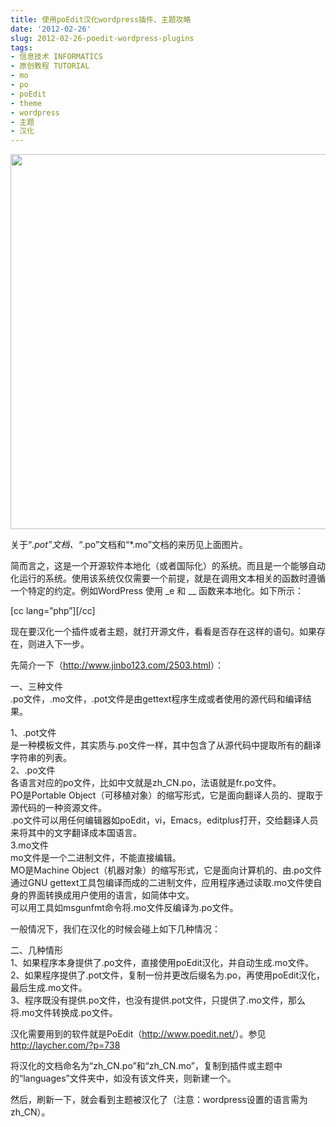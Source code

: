 ```yaml
---
title: 使用poEdit汉化wordpress插件、主题攻略
date: '2012-02-26'
slug: 2012-02-26-poedit-wordpress-plugins
tags:
- 信息技术 INFORMATICS
- 原创教程 TUTORIAL
- mo
- po
- poEdit
- theme
- wordpress
- 主题
- 汉化
---
```



<img src="https://cloudfs-spring.oss-cn-qingdao.aliyuncs.com/bio_spring_uploads/2012/02/565px-Pic1.jpg" width="565" height="600" />

关于“*.pot”文档、“*.po”文档和“\*.mo”文档的来历见上面图片。

简而言之，这是一个开源软件本地化（或者国际化）的系统。而且是一个能够自动化运行的系统。使用该系统仅仅需要一个前提，就是在调用文本相关的函数时遵循一个特定的约定。例如WordPress
使用 \_e 和 \_\_ 函数来本地化。如下所示：

\[cc lang=”php”\]\[/cc\]

现在要汉化一个插件或者主题，就打开源文件，看看是否存在这样的语句。如果存在，则进入下一步。

先简介一下（<http://www.jinbo123.com/2503.html>）：

一、三种文件  
.po文件，.mo文件，.pot文件是由gettext程序生成或者使用的源代码和编译结果。

1、.pot文件  
是一种模板文件，其实质与.po文件一样，其中包含了从源代码中提取所有的翻译字符串的列表。  
2、.po文件  
各语言对应的po文件，比如中文就是zh\_CN.po，法语就是fr.po文件。  
PO是Portable
Object（可移植对象）的缩写形式，它是面向翻译人员的、提取于源代码的一种资源文件。  
.po文件可以用任何编辑器如poEdit，vi，Emacs，editplus打开，交给翻译人员来将其中的文字翻译成本国语言。  
3.mo文件  
mo文件是一个二进制文件，不能直接编辑。  
MO是Machine
Object（机器对象）的缩写形式，它是面向计算机的、由.po文件通过GNU
gettext工具包编译而成的二进制文件，应用程序通过读取.mo文件使自身的界面转换成用户使用的语言，如简体中文。  
可以用工具如msgunfmt命令将.mo文件反编译为.po文件。

一般情况下，我们在汉化的时候会碰上如下几种情况：

二、几种情形  
1、如果程序本身提供了.po文件，直接使用poEdit汉化，并自动生成.mo文件。  
2、如果程序提供了.pot文件，复制一份并更改后缀名为.po，再使用poEdit汉化，最后生成.mo文件。  
3、程序既没有提供.po文件，也没有提供.pot文件，只提供了.mo文件，那么将.mo文件转换成.po文件。

汉化需要用到的软件就是PoEdit（<http://www.poedit.net/>）。参见<http://laycher.com/?p=738>

将汉化的文档命名为“zh\_CN.po”和“zh\_CN.mo”，复制到插件或主题中的“languages”文件夹中，如没有该文件夹，则新建一个。

然后，刷新一下，就会看到主题被汉化了（注意：wordpress设置的语言需为zh\_CN）。
